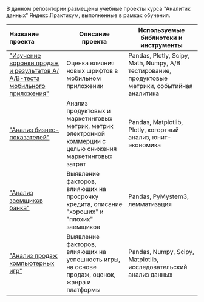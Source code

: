 В данном репозитории размещены учебные проекты курса "Аналитик данных" Яндекс.Практикум, выполненные в рамках обучения.

|Название проекта                                                           | Описание проекта                                  | Используемые библиотеки и инструменты                             |
|:--------------------------------------------------------------------------|---------------------------------------------------|-------------------------------------------------------------------|
|["Изучение воронки продаж и результатов  А/А/В-теста мобильного приложения"](https://github.com/Ksi14/ProjectsPraktikum/tree/master/AABtest) |Оценка влияния новых шрифтов в мобильном приложении|Pandas, Plotly, Scipy, Math, Numpy, А/В тестирование, продуктовые метрики, событийная аналитика                                     |
|["Анализ бизнес-показателей"]()|Анализ продуктовых и маркетинговых метрик, метрик электронной коммерции с целью снижения маркетинговых затрат|Pandas, Matplotlib, Plotly, когортный анализ, юнит-экономика|
|["Анализ заемщиков банка"]()          |Выявление факторов, влияющих на просрочку кредита, описание "хороших" и "плохих" заемщиков|Pandas, PyMystem3, лемматизация                                    |
|["Анализ продаж компьютерных игр"]() |Выявление факторов, влияющих на успешность игры, на основе продаж, оценок, жанра и платформы |Pandas, Numpy, Scipy, Matplotlib, исследовательский анализ данных  |
